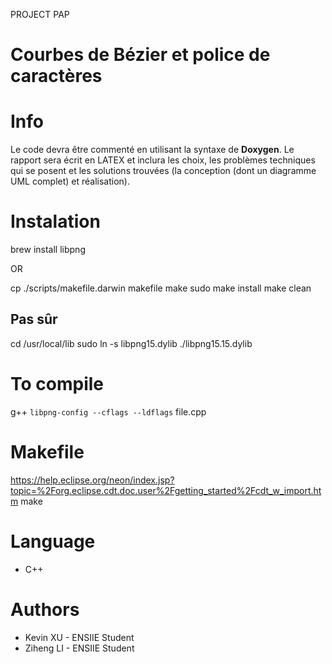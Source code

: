 PROJECT PAP

# Courbes de Bézier et police de caractères

# Info 
Le code devra être commenté en utilisant la syntaxe de **Doxygen**.
Le rapport sera écrit en LATEX et inclura les choix, les problèmes techniques qui se posent et les solutions trouvées (la conception (dont un diagramme UML complet) et réalisation).

# Instalation 
brew install libpng

OR

cp ./scripts/makefile.darwin makefile
make 
sudo make install
make clean

## Pas sûr
cd /usr/local/lib
sudo ln -s libpng15.dylib ./libpng15.15.dylib

# To compile 
g++ `libpng-config --cflags --ldflags` file.cpp

# Makefile
https://help.eclipse.org/neon/index.jsp?topic=%2Forg.eclipse.cdt.doc.user%2Fgetting_started%2Fcdt_w_import.htm
make

# Language 
+ C++

# Authors
+ Kevin XU - ENSIIE Student
+ Ziheng LI - ENSIIE Student